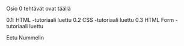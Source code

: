 Osio 0 tehtävät ovat täällä

0.1: HTML -tutoriaali luettu
0.2 CSS -tutoriaali luettu
0.3 HTML Form -tutoriaali luettu


Eetu Nummelin